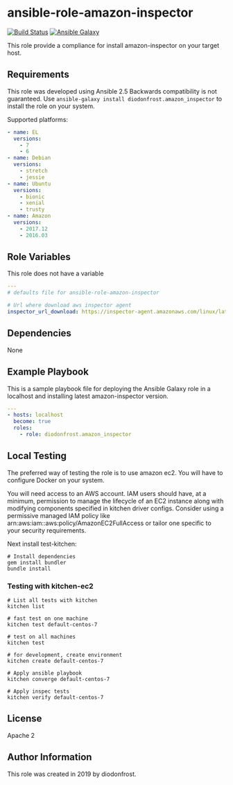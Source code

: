 # ansible-role-amazon-inspector

[![Build Status](https://travis-ci.org/diodonfrost/ansible-role-amazon-inspector.svg?branch=master)](https://travis-ci.org/diodonfrost/ansible-role-amazon-inspector)
[![Ansible Galaxy](https://img.shields.io/badge/galaxy-diodonfrost.amazon_inspector-660198.svg)](https://galaxy.ansible.com/diodonfrost/amazon_inspector)

This role provide a compliance for install amazon-inspector on your target host.

## Requirements

This role was developed using Ansible 2.5 Backwards compatibility is not guaranteed.
Use `ansible-galaxy install diodonfrost.amazon_inspector` to install the role on your system.

Supported platforms:

```yaml
- name: EL
  versions:
    - 7
    - 6
- name: Debian
  versions:
    - stretch
    - jessie
- name: Ubuntu
  versions:
    - bionic
    - xenial
    - trusty
- name: Amazon
  versions:
    - 2017.12
    - 2016.03
```

## Role Variables

This role does not have a variable

```yaml
---
# defaults file for ansible-role-amazon-inspector

# Url where download aws inspector agent
inspector_url_download: https://inspector-agent.amazonaws.com/linux/latest/install
```

## Dependencies

None

## Example Playbook

This is a sample playbook file for deploying the Ansible Galaxy 
role in a localhost and installing latest amazon-inspector version.

```yaml
---
- hosts: localhost
  become: true
  roles:
    - role: diodonfrost.amazon_inspector
```

## Local Testing

The preferred way of testing the role is to use amazon ec2. You will have to configure Docker on your system.

 You will need access to an AWS account. IAM users should have, at a minimum, permission to manage the lifecycle of an EC2 instance along with modifying components specified in kitchen driver configs. Consider using a permissive managed IAM policy like arn:aws:iam::aws:policy/AmazonEC2FullAccess or tailor one specific to your security requirements.

Next install test-kitchen:

```shell
# Install dependencies
gem install bundler
bundle install
```

### Testing with kitchen-ec2

```shell
# List all tests with kitchen
kitchen list

# fast test on one machine
kitchen test default-centos-7

# test on all machines
kitchen test

# for development, create environment
kitchen create default-centos-7

# Apply ansible playbook
kitchen converge default-centos-7

# Apply inspec tests
kitchen verify default-centos-7
```

## License

Apache 2

## Author Information

This role was created in 2019 by diodonfrost.
